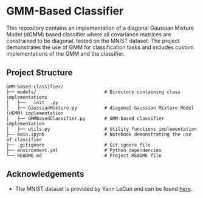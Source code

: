 # GMM-Based Classifier

This repository contains an implementation of a diagonal Gaussian Mixture Model (dGMM) based classifier where all covariance matrices are constrained to be diagonal, tested on the MNIST dataset. The project demonstrates the use of GMM for classification tasks and includes custom implementations of the GMM and the classifier.


## Project Structure
```
GMM-based-classifier/
├── models/                         # Directory containing class implementations
│   ├── __init__.py     
│   ├── GaussianMixture.py          # diagonal Gaussian Mixture Model (dGMM) implementation
│   ├── GMMBasedClassifier.py       # GMM-based classifier implementation
│   ├── utils.py                    # Utility functions implementation
├── main.ipynb                      # Notebook demonstrating the use of classifier
├── .gitignore                      # Git ignore file
├── environment.yml                 # Python dependencies
└── README.md                       # Project README file
```


## Acknowledgements
- The MNIST dataset is provided by Yann LeCun and can be found [here](http://yann.lecun.com/exdb/mnist/).

